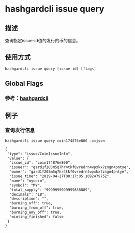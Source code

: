 # hashgardcli issue query

## 描述
查询指定issue-id值的发行的币的信息。
## 使用方式
```
hashgardcli issue query [issue-id] [flags]
```
## Global Flags

 ### 参考：[hashgardcli](../README.md)

## 例子
### 查询发行信息
```shell
hashgardcli issue query coin174876e800 -o=json
```
```txt
{
 "type": "issue/CoinIssueInfo",
 "value": {
  "issue_id": "coin174876e800",
  "issuer": "gard1f203m5q7hr4tkf0vredrn4wpxkx7zngn4pntye",
  "owner": "gard1f203m5q7hr4tkf0vredrn4wpxkx7zngn4pntye",
  "issue_time": "2019-04-17T08:17:05.109247975Z",
  "name": "mycoin",
  "symbol": "MY",
  "total_supply": "9999999999999838889",
  "decimals": "18",
  "description": "",
  "burning_off": true,
  "burning_from_off": true,
  "burning_any_off": true,
  "minting_finished": false
 }
}
```
